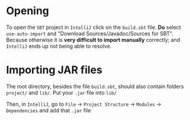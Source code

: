 
Opening
=======

To  open the `SBT` project in `IntelliJ` click on the `build.sbt` file.
__Do__ select `use-auto-import` and "Download Sources/Javadoc/Sources for SBT".
Because otherwise it is __very difficult to import manually__ correctly; and `IntelliJ`
ends up not being able to resolve.


Importing JAR files
===================

The root directory, besides the file `build.sbt`, should also contain folders
`project/` and `lib/`. Put your `.jar` file into `lib/`

Then, in `IntelliJ`, go to `File` → `Project Structure` → `Modules` → `Dependencies`
and add that `.jar` file


